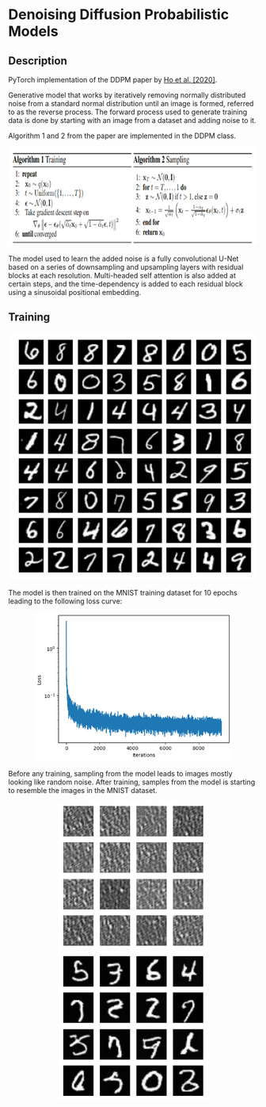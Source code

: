 # Denoising Diffusion Probabilistic Models 

## Description

PyTorch implementation of the DDPM paper by [Ho et al. \[2020\]](https://arxiv.org/abs/2006.11239).

Generative model that works by iteratively removing normally distributed noise from a standard normal distribution until an image is formed, referred to as the reverse process.
The forward process used to generate training data is done by starting with an image from a dataset and adding noise to it.

Algorithm 1 and 2 from the paper are implemented in the DDPM class.

<div align="center">
    <img src="Images/DDPM_algorithms.png" height="200">
</div>

The model used to learn the added noise is a fully convolutional U-Net based on a series of downsampling and upsampling layers with residual blocks at each resolution.
Multi-headed self attention is also added at certain steps, and the time-dependency is added to each residual block using a sinusoidal positional embedding.

## Training

<div align="center">
    <img src="Images/MNIST.png" height="500">
</div>

The model is then trained on the MNIST training dataset for 10 epochs leading to the following loss curve:

<div align="center">
    <img src="Images/DDPM_loss.png" height="300">
</div>

Before any training, sampling from the model leads to images mostly looking like random noise. After training, samples from the model is starting to resemble the images in the MNIST dataset.

<div align="center">
    <img src="Images/DDPM_random_samples.png" height="300">
    <img src="Images/DDPM_generated_samples.png" height="300">
</div>
